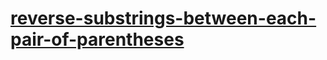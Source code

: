 # [reverse-substrings-between-each-pair-of-parentheses](https://leetcode-cn.com/problems/reverse-substrings-between-each-pair-of-parentheses)
